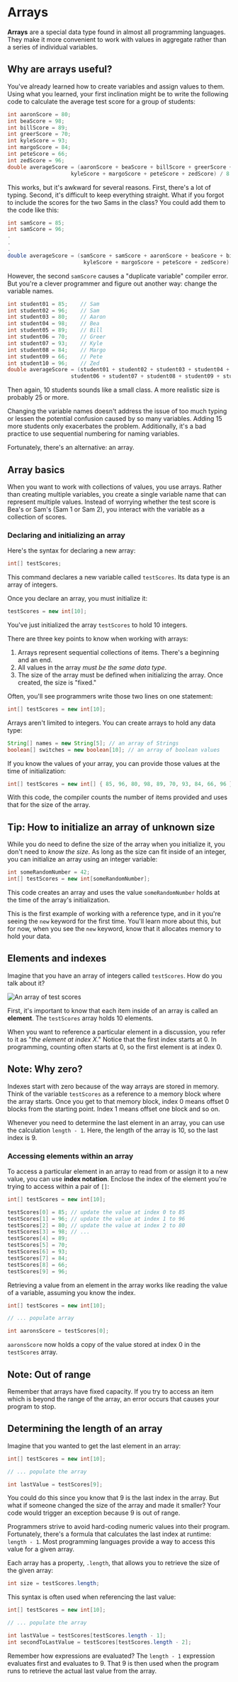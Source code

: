 # Arrays

**Arrays** are a special data type found in almost all programming languages. They make it more convenient to work with values in aggregate rather than a series of individual variables.

## Why are arrays useful?
You've already learned how to create variables and assign values to them. Using what you learned, your first inclination might be to write the following code to calculate the average test score for a group of students:

```java
int aaronScore = 80;
int beaScore = 98;
int billScore = 89;
int greerScore = 70;
int kyleScore = 93;
int margoScore = 84;
int peteScore = 66;
int zedScore = 96;
double averageScore = (aaronScore + beaScore + billScore + greerScore +
                    kyleScore + margoScore + peteScore + zedScore) / 8.0;
```

This works, but it's awkward for several reasons. First, there's a lot of typing. Second, it's difficult to keep everything straight. What if you forgot to include the scores for the two Sams in the class? You could add them to the code like this:

```java
int samScore = 85;
int samScore = 96;
.
.
.
double averageScore = (samScore + samScore + aaronScore + beaScore + billScore + greerScore +
                        kyleScore + margoScore + peteScore + zedScore) / 10.0;
```

However, the second `samScore` causes a "duplicate variable" compiler error. But you're a clever programmer and figure out another way: change the variable names.

```java
int student01 = 85;    // Sam
int student02 = 96;    // Sam
int student03 = 80;    // Aaron
int student04 = 98;    // Bea
int student05 = 89;    // Bill
int student06 = 70;    // Greer
int student07 = 93;    // Kyle
int student08 = 84;    // Margo
int student09 = 66;    // Pete
int student10 = 96;    // Zed
double averageScore = (student01 + student02 + student03 + student04 + student05 +
                    student06 + student07 + student08 + student09 + student10) / 10.0;
```

Then again, 10 students sounds like a small class. A more realistic size is probably 25 or more.

Changing the variable names doesn't address the issue of too much typing or lessen the potential confusion caused by so many variables. Adding 15 more students only exacerbates the problem. Additionally, it's a bad practice to use sequential numbering for naming variables.

Fortunately, there's an alternative: an array.

## Array basics
When you want to work with collections of values, you use arrays. Rather than creating multiple variables, you create a single variable name that can represent multiple values. Instead of worrying whether the test score is Bea's or Sam's (Sam 1 or Sam 2), you interact with the variable as a collection of scores.

### Declaring and initializing an array
Here's the syntax for declaring a new array:

```java
int[] testScores;
```

This command declares a new variable called `testScores`. Its data type is an array of integers.

Once you declare an array, you must initialize it:

```java
testScores = new int[10];
```

You've just initialized the array `testScores` to hold 10 integers.

There are three key points to know when working with arrays:

1.  Arrays represent sequential collections of items. There's a beginning and an end.
2.  All values in the array _must be the same data type_.
3.  The size of the array must be defined when initializing the array. Once created, the size is "fixed."

Often, you'll see programmers write those two lines on one statement:

```java
int[] testScores = new int[10];
```

Arrays aren't limited to integers. You can create arrays to hold any data type:

```java
String[] names = new String[5]; // an array of Strings
boolean[] switches = new boolean[10]; // an array of boolean values
```

If you know the values of your array, you can provide those values at the time of initialization:

```java
int[] testScores = new int[] { 85, 96, 80, 98, 89, 70, 93, 84, 66, 96 };
```

With this code, the compiler counts the number of items provided and uses that for the size of the array.

## Tip: How to initialize an array of unknown size
While you do need to define the size of the array when you initialize it, you don't need to _know the size_. As long as the size can fit inside of an integer, you can initialize an array using an integer variable:

```java
int someRandomNumber = 42;
int[] testScores = new int[someRandomNumber];

```

This code creates an array and uses the value `someRandomNumber` holds at the time of the array's initialization.

This is the first example of working with a reference type, and in it you're seeing the `new` keyword for the first time. You'll learn more about this, but for now, when you see the `new` keyword, know that it allocates memory to hold your data.

## Elements and indexes
Imagine that you have an array of integers called `testScores`. How do you talk about it?

![An array of test scores](https://bootcamp-os-lms-prd-public.s3.us-west-2.amazonaws.com/content/576be949193cadfd438f150b31914da8.png)

First, it's important to know that each item inside of an array is called an **element**. The `testScores` array holds 10 elements.

When you want to reference a particular element in a discussion, you refer to it as "_the element at index X_." Notice that the first index starts at 0. In programming, counting often starts at 0, so the first element is at index 0.

## Note: Why zero?
Indexes start with zero because of the way arrays are stored in memory. Think of the variable `testScores` as a reference to a memory block where the array starts. Once you get to that memory block, index 0 means offset 0 blocks from the starting point. Index 1 means offset one block and so on.

Whenever you need to determine the last element in an array, you can use the calculation `length - 1`. Here, the length of the array is 10, so the last index is 9.

### Accessing elements within an array
To access a particular element in an array to read from or assign it to a new value, you can use **index notation**. Enclose the index of the element you're trying to access within a pair of `[]`:

```java
int[] testScores = new int[10];

testScores[0] = 85; // update the value at index 0 to 85
testScores[1] = 96; // update the value at index 1 to 96
testScores[2] = 80; // update the value at index 2 to 80
testScores[3] = 98; // ...
testScores[4] = 89;
testScores[5] = 70;
testScores[6] = 93;
testScores[7] = 84;
testScores[8] = 66;
testScores[9] = 96;
```

Retrieving a value from an element in the array works like reading the value of a variable, assuming you know the index.

```java
int[] testScores = new int[10];

// ... populate array

int aaronsScore = testScores[0];
```

`aaronsScore` now holds a copy of the value stored at index 0 in the `testScores` array.

## Note: Out of range
Remember that arrays have fixed capacity. If you try to access an item which is beyond the range of the array, an error occurs that causes your program to stop.

## Determining the length of an array
Imagine that you wanted to get the last element in an array:

```java
int[] testScores = new int[10];

// ... populate the array

int lastValue = testScores[9];
```

You could do this since you know that 9 is the last index in the array. But what if someone changed the size of the array and made it smaller? Your code would trigger an exception because 9 is out of range.

Programmers strive to avoid hard-coding numeric values into their program. Fortunately, there's a formula that calculates the last index at runtime: `length - 1`. Most programming languages provide a way to access this value for a given array.

Each array has a property, `.length`, that allows you to retrieve the size of the given array:

```java
int size = testScores.length;
```

This syntax is often used when referencing the last value:

```java
int[] testScores = new int[10];

// ... populate the array

int lastValue = testScores[testScores.length - 1];
int secondToLastValue = testScores[testScores.length - 2];
```

Remember how expressions are evaluated? The `length - 1` expression evaluates first and evaluates to 9. That 9 is then used when the program runs to retrieve the actual last value from the array.